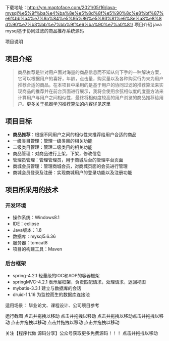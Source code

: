 下载地址：http://ym.maptoface.com/2021/05/16/java-mysql%e5%9f%ba%e4%ba%8e%e5%8d%8f%e5%90%8c%e8%bf%87%e6%bb%a4%e7%9a%84%e5%95%86%e5%93%81%e6%8e%a8%e8%8d%90%e7%b3%bb%e7%bb%9f%e6%ba%90%e7%a0%81/
项目介绍
java mysql基于协同过滤的商品推荐系统源码

项目说明
## 项目介绍

> 商品推荐是针对用户面对海量的商品信息而不知从何下手的一种解决方案，它可以根据用户的喜好，年龄，点击量，购买量以及各种购买行为来为用户推荐合适的商品。在本项目中采用的是基于用户的协同过滤的推荐算法来实现商品的推荐并在前台页面进行展示，我将会使用余弦相似度的度量方法来计算用户与用户之间相似性，最终将相似度较高的用户浏览的商品推荐给用户。<a href="https://github.com/MrQuJL/product-recommendation-system/tree/master/shopping-recommendate" target="blank">更多关于机器学习推荐算法的内容详见这里</a>

## 项目目标

* **商品推荐**：根据不同用户之间的相似性来推荐给用户合适的商品
* 一级类目管理：管理一级类目的相关功能
* 二级类目管理：管理二级类目的相关功能
* 商品管理：对商品进行上架，下架，修改信息
* 管理员管理：管理管理员，用于商城后台的管理平台页面
* 商城会员管理：管理商城会员，对商城页面的会员进行管理
* 商城会员登录及注册：实现商城用户的登录功能以及注册功能

## 项目所采用的技术

### 开发环境

* 操作系统：Windows8.1
* IDE：eclipse
* Java版本：1.8
* 数据库：mysql5.6.36
* 服务器：tomcat8
* 项目的构建工具：Maven

### 后台框架

* spring-4.2.1 轻量级的IOC和AOP的容器框架
* springMVC-4.2.1 表示层框架，负责匹配请求，处理请求，返回视图
* mybatis-3.3.1 建立与数据库的会话
* druid-1.1.16 为监控而生的数据库连接池

适用场景：
毕业论文、课程设计、公司项目参考

运行截图
点击并拖拽以移动​ 点击并拖拽以移动​ 点击并拖拽以移动​ 点击并拖拽以移动​ 点击并拖拽以移动​ 点击并拖拽以移动​ 点击并拖拽以移动​

关注【程序代做 源码分享】公众号获取更多免费源码！！！
点击并拖拽以移动​
